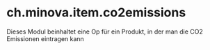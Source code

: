 # ch.minova.item.co2emissions
Dieses Modul beinhaltet eine Op für ein Produkt, in der man die CO2 Emissionen eintragen kann
